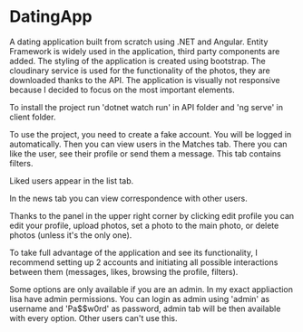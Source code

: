 # DatingApp
A dating application built from scratch using .NET and Angular. Entity Framework is widely used in the application, third party components are added. The styling of the application is created using bootstrap. The cloudinary service is used for the functionality of the photos, they are downloaded thanks to the API. The application is visually not responsive because I decided to focus on the most important elements.

To install the project run 'dotnet watch run' in API folder and 'ng serve' in client folder.

To use the project, you need to create a fake account. You will be logged in automatically. Then you can view users in the Matches tab. There you can like the user, see their profile or send them a message. This tab contains filters.

Liked users appear in the list tab.

In the news tab you can view correspondence with other users.

Thanks to the panel in the upper right corner by clicking edit profile you can edit your profile, upload photos, set a photo to the main photo, or delete photos (unless it's the only one).

To take full advantage of the application and see its functionality, I recommend setting up 2 accounts and initiating all possible interactions between them (messages, likes, browsing the profile, filters).

Some options are only available if you are an admin. In my exact appliaction lisa have admin permissions. You can login as admin using 'admin' as username and 'Pa$$w0rd' as password, admin tab will be then available with every option. Other users can't use this.
